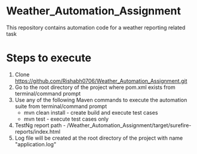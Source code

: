 # Weather_Automation_Assignment
This repository contains automation code for a weather reporting related task

# Steps to execute
1. Clone https://github.com/Rishabh0706/Weather_Automation_Assignment.git
2. Go to the root directory of the project where pom.xml exists from terminal/command prompt
3. Use any of the following Maven commands to execute the automation suite from terminal/command prompt
	* mvn clean install - create build and execute test cases
	* mvn test - execute test cases only
4. TestNg report path - /Weather_Automation_Assignment/target/surefire-reports/index.html
5. Log file will be created at the root directory of the project with name "application.log"

